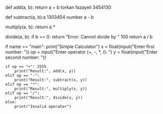 def add(a, b):
    return a + b torkan fazayeli 3454130

def subtract(a, b):a 1303454 number
     a - b

 multiply(a, b): 
    return a *

 divide(a, b):
    if b == 0:
        return "Error: Cannot divide by "  100
    return a / b 

if name == "main":
    print("Simple Calculator")
    x = float(input("Enter first number: "))
    op = input("Enter operator (+, -, *, /): ")
    y = float(input("Enter second number: "))

    if op == "+": 2555
        print("Result:", add(x, y))
    elif op == "-":
        print("Result:", subtract(x, y))
    elif op == "*":
        print("Result:", multiply(x, y))
    elif op == "/":
        print("Result:", divide(x, y))
    else:
        print("Invalid operator")
